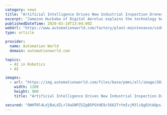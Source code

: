 ```yaml
---
category: news
title: "Artificial Intelligence Drives New Industrial Inspection Drones"
excerpt: "Jameson Huckaba of Digital Aerolus explains the technology behind and capabilities of the company's Aertos industrial inspection drones during the Tech Crunch Robotics+AI 2020 event."
publishedDateTime: 2020-03-10T13:04:00Z
webUrl: "https://www.automationworld.com/factory/plant-maintenance/video/21120855/artificial-intelligence-drives-new-industrial-inspection-drones"
type: article

provider:
  name: Automation World
  domain: automationworld.com

topics:
  - AI in Robotics
  - AI

images:
  - url: "https://img.automationworld.com/files/base/pmmi/all/image/2020/03/IMG_0453.5e6696b198bf7.png?auto=format&fit=max&w=1200"
    width: 1200
    height: 900
    title: "Artificial Intelligence Drives New Industrial Inspection Drones"

secured: "OWHTNl4LdjBaLdZL+l0aGNPZSZgB5PGtHE9/S662T+YmIvjM3liQgEUtAQpsJZ/u5jWZM4wM1PGKqV2qKk2ZP1077atc7gLGJV36PiK55mnVuMixIzDOc5u/Kk8R8YtzWpjaSEF7kHAc8MhImj8hM/ge+uFFXCYL0PYc/9wd6m9RVR8ecDwpe+gMqdBNTGYfc0L759p5pBmeso/mKUgZxdxTH5ktouijnpsynqYKpDCA/l8m+d16wGj/u5uAc4HY7SQKqmDHAS8YEBMgjh6+cDF6gbL5ZIKst/GIdHZKRBAm0v4iChd3ssiHTkm9gO0T;SO1cxBdj1EskOmaoguYNNw=="
---
```


